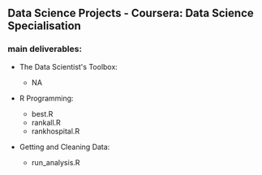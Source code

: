 ## Data Science Projects - Coursera: Data Science Specialisation

### main deliverables:
- The Data Scientist's Toolbox:
  - NA

- R Programming:
  - best.R
  - rankall.R
  - rankhospital.R

- Getting and Cleaning Data:
  - run_analysis.R
